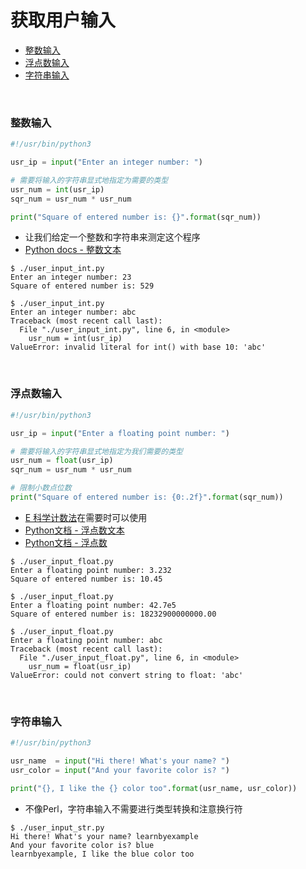 # <a name="getting-user-input"></a>获取用户输入

* [整数输入](#integer-input)
* [浮点数输入](#floating-point-input)
* [字符串输入](#string-input)

<br>

### <a name="integer-input"></a>整数输入

```python
#!/usr/bin/python3

usr_ip = input("Enter an integer number: ")

# 需要将输入的字符串显式地指定为需要的类型
usr_num = int(usr_ip)
sqr_num = usr_num * usr_num

print("Square of entered number is: {}".format(sqr_num))
```

* 让我们给定一个整数和字符串来测定这个程序
* [Python docs - 整数文本](https://docs.python.org/3/reference/lexical_analysis.html#integer-literals)

```
$ ./user_input_int.py
Enter an integer number: 23
Square of entered number is: 529

$ ./user_input_int.py
Enter an integer number: abc
Traceback (most recent call last):
  File "./user_input_int.py", line 6, in <module>
    usr_num = int(usr_ip)
ValueError: invalid literal for int() with base 10: 'abc'
```

<br>

### <a name="floating-point-input"></a>浮点数输入

```python
#!/usr/bin/python3

usr_ip = input("Enter a floating point number: ")

# 需要将输入的字符串显式地指定为我们需要的类型
usr_num = float(usr_ip)
sqr_num = usr_num * usr_num

# 限制小数点位数
print("Square of entered number is: {0:.2f}".format(sqr_num))
```

* [E 科学计数法](https://en.wikipedia.org/wiki/Scientific_notation#E_notation)在需要时可以使用
* [Python文档 - 浮点数文本](https://docs.python.org/3/reference/lexical_analysis.html#floating-point-literals)
* [Python文档 - 浮点数](https://docs.python.org/3/tutorial/floatingpoint.html)

```
$ ./user_input_float.py
Enter a floating point number: 3.232
Square of entered number is: 10.45

$ ./user_input_float.py
Enter a floating point number: 42.7e5
Square of entered number is: 18232900000000.00

$ ./user_input_float.py
Enter a floating point number: abc
Traceback (most recent call last):
  File "./user_input_float.py", line 6, in <module>
    usr_num = float(usr_ip)
ValueError: could not convert string to float: 'abc'
```

<br>

### <a name="string-input"></a>字符串输入

```python
#!/usr/bin/python3

usr_name  = input("Hi there! What's your name? ")
usr_color = input("And your favorite color is? ")

print("{}, I like the {} color too".format(usr_name, usr_color))
```

* 不像Perl，字符串输入不需要进行类型转换和注意换行符

```
$ ./user_input_str.py
Hi there! What's your name? learnbyexample
And your favorite color is? blue
learnbyexample, I like the blue color too
```
